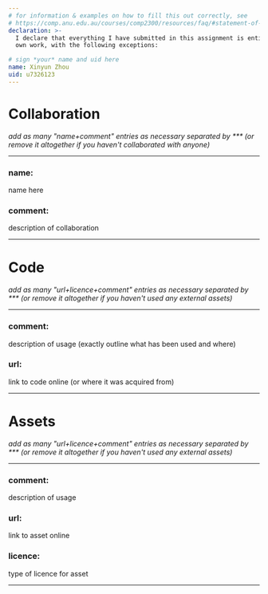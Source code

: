 ```yaml
---
# for information & examples on how to fill this out correctly, see
# https://comp.anu.edu.au/courses/comp2300/resources/faq/#statement-of-originality
declaration: >-
  I declare that everything I have submitted in this assignment is entirely my
  own work, with the following exceptions:

# sign *your* name and uid here
name: Xinyun Zhou
uid: u7326123
---
```


# Collaboration
*add as many "name+comment" entries as necessary separated by *** (or remove it altogether if you haven't collaborated with anyone)*

***
### name: 
name here

### comment: 
description of collaboration
***


# Code
*add as many "url+licence+comment" entries as necessary separated by *** (or remove it altogether if you haven't used any external assets)*
***
### comment: 
description of usage (exactly outline what has been used and where)
### url: 
link to code online (or where it was acquired from)
***


# Assets
*add as many "url+licence+comment" entries as necessary separated by *** (or remove it altogether if you haven't used any external assets)*
***
### comment: 
description of usage
### url: 
link to asset online
### licence: 
type of licence for asset
***

